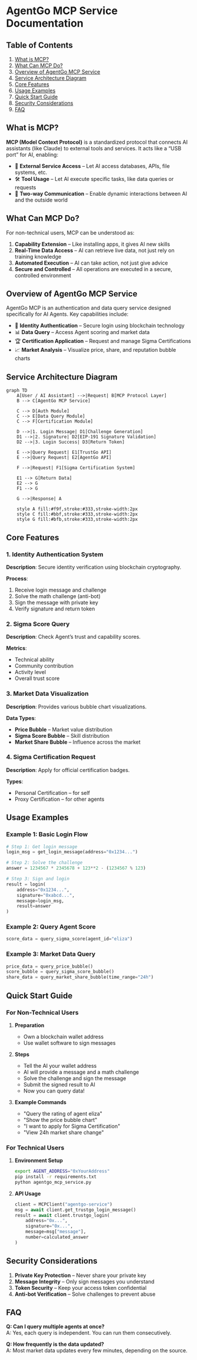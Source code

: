 
# AgentGo MCP Service Documentation

## Table of Contents
1. [What is MCP?](#what-is-mcp)
2. [What Can MCP Do?](#what-can-mcp-do)
3. [Overview of AgentGo MCP Service](#overview-of-agentgo-mcp-service)
4. [Service Architecture Diagram](#service-architecture-diagram)
5. [Core Features](#core-features)
6. [Usage Examples](#usage-examples)
7. [Quick Start Guide](#quick-start-guide)
8. [Security Considerations](#security-considerations)
9. [FAQ](#faq)

## What is MCP?

**MCP (Model Context Protocol)** is a standardized protocol that connects AI assistants (like Claude) to external tools and services. It acts like a “USB port” for AI, enabling:

- 🔌 **External Service Access** – Let AI access databases, APIs, file systems, etc.
- 🛠️ **Tool Usage** – Let AI execute specific tasks, like data queries or requests
- 🔄 **Two-way Communication** – Enable dynamic interactions between AI and the outside world

## What Can MCP Do?

For non-technical users, MCP can be understood as:

1. **Capability Extension** – Like installing apps, it gives AI new skills
2. **Real-Time Data Access** – AI can retrieve live data, not just rely on training knowledge
3. **Automated Execution** – AI can take action, not just give advice
4. **Secure and Controlled** – All operations are executed in a secure, controlled environment

## Overview of AgentGo MCP Service

AgentGo MCP is an authentication and data query service designed specifically for AI Agents. Key capabilities include:

- 🔐 **Identity Authentication** – Secure login using blockchain technology
- 📊 **Data Query** – Access Agent scoring and market data
- 🏆 **Certification Application** – Request and manage Sigma Certifications
- 📈 **Market Analysis** – Visualize price, share, and reputation bubble charts

## Service Architecture Diagram

```mermaid
graph TD
    A[User / AI Assistant] -->|Request| B[MCP Protocol Layer]
    B --> C[AgentGo MCP Service]

    C --> D[Auth Module]
    C --> E[Data Query Module]
    C --> F[Certification Module]

    D -->|1. Login Message| D1[Challenge Generation]
    D1 -->|2. Signature| D2[EIP-191 Signature Validation]
    D2 -->|3. Login Success| D3[Return Token]

    E -->|Query Request| E1[TrustGo API]
    E -->|Query Request| E2[AgentGo API]

    F -->|Request| F1[Sigma Certification System]

    E1 --> G[Return Data]
    E2 --> G
    F1 --> G

    G -->|Response| A

    style A fill:#f9f,stroke:#333,stroke-width:2px
    style C fill:#bbf,stroke:#333,stroke-width:2px
    style G fill:#bfb,stroke:#333,stroke-width:2px
```

## Core Features

### 1. Identity Authentication System

**Description**: Secure identity verification using blockchain cryptography.

**Process**:
1. Receive login message and challenge
2. Solve the math challenge (anti-bot)
3. Sign the message with private key
4. Verify signature and return token

### 2. Sigma Score Query

**Description**: Check Agent’s trust and capability scores.

**Metrics**:
- Technical ability
- Community contribution
- Activity level
- Overall trust score

### 3. Market Data Visualization

**Description**: Provides various bubble chart visualizations.

**Data Types**:
- **Price Bubble** – Market value distribution
- **Sigma Score Bubble** – Skill distribution
- **Market Share Bubble** – Influence across the market

### 4. Sigma Certification Request

**Description**: Apply for official certification badges.

**Types**:
- Personal Certification – for self
- Proxy Certification – for other agents

## Usage Examples

### Example 1: Basic Login Flow

```python
# Step 1: Get login message
login_msg = get_login_message(address="0x1234...")

# Step 2: Solve the challenge
answer = 1234567 * 2345678 + 123**2 - (1234567 % 123)

# Step 3: Sign and login
result = login(
    address="0x1234...",
    signature="0xabcd...",
    message=login_msg,
    result=answer
)
```

### Example 2: Query Agent Score

```python
score_data = query_sigma_score(agent_id="eliza")
```

### Example 3: Market Data Query

```python
price_data = query_price_bubble()
score_bubble = query_sigma_score_bubble()
share_data = query_market_share_bubble(time_range="24h")
```

## Quick Start Guide

### For Non-Technical Users

1. **Preparation**
   - Own a blockchain wallet address
   - Use wallet software to sign messages

2. **Steps**
   - Tell the AI your wallet address
   - AI will provide a message and a math challenge
   - Solve the challenge and sign the message
   - Submit the signed result to AI
   - Now you can query data!

3. **Example Commands**
   - "Query the rating of agent eliza"
   - "Show the price bubble chart"
   - "I want to apply for Sigma Certification"
   - "View 24h market share change"

### For Technical Users

1. **Environment Setup**
   ```bash
   export AGENT_ADDRESS="0xYourAddress"
   pip install -r requirements.txt
   python agentgo_mcp_service.py
   ```

2. **API Usage**
   ```python
   client = MCPClient("agentgo-service")
   msg = await client.get_trustgo_login_message()
   result = await client.trustgo_login(
       address="0x...",
       signature="0x...",
       message=msg["message"],
       number=calculated_answer
   )
   ```

## Security Considerations

1. **Private Key Protection** – Never share your private key
2. **Message Integrity** – Only sign messages you understand
3. **Token Security** – Keep your access token confidential
4. **Anti-bot Verification** – Solve challenges to prevent abuse

## FAQ

**Q: Can I query multiple agents at once?**  
A: Yes, each query is independent. You can run them consecutively.

**Q: How frequently is the data updated?**  
A: Most market data updates every few minutes, depending on the source.
